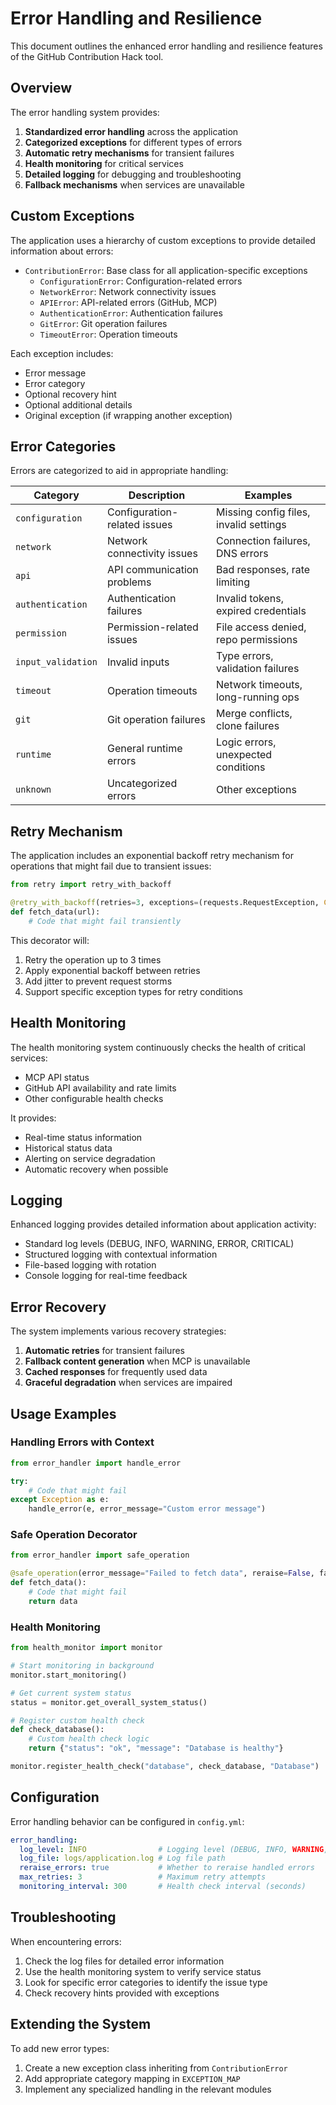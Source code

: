 # Error Handling and Resilience

This document outlines the enhanced error handling and resilience features of the GitHub Contribution Hack tool.

## Overview

The error handling system provides:

1. **Standardized error handling** across the application
2. **Categorized exceptions** for different types of errors
3. **Automatic retry mechanisms** for transient failures
4. **Health monitoring** for critical services
5. **Detailed logging** for debugging and troubleshooting
6. **Fallback mechanisms** when services are unavailable

## Custom Exceptions

The application uses a hierarchy of custom exceptions to provide detailed information about errors:

- `ContributionError`: Base class for all application-specific exceptions
  - `ConfigurationError`: Configuration-related errors
  - `NetworkError`: Network connectivity issues
  - `APIError`: API-related errors (GitHub, MCP)
  - `AuthenticationError`: Authentication failures
  - `GitError`: Git operation failures
  - `TimeoutError`: Operation timeouts

Each exception includes:
- Error message
- Error category
- Optional recovery hint
- Optional additional details
- Original exception (if wrapping another exception)

## Error Categories

Errors are categorized to aid in appropriate handling:

| Category          | Description                              | Examples                             |
|-------------------|------------------------------------------|--------------------------------------|
| `configuration`   | Configuration-related issues             | Missing config files, invalid settings |
| `network`         | Network connectivity issues              | Connection failures, DNS errors      |
| `api`             | API communication problems               | Bad responses, rate limiting         |
| `authentication`  | Authentication failures                  | Invalid tokens, expired credentials  |
| `permission`      | Permission-related issues                | File access denied, repo permissions |
| `input_validation`| Invalid inputs                           | Type errors, validation failures     |
| `timeout`         | Operation timeouts                       | Network timeouts, long-running ops   |
| `git`             | Git operation failures                   | Merge conflicts, clone failures      |
| `runtime`         | General runtime errors                   | Logic errors, unexpected conditions  |
| `unknown`         | Uncategorized errors                     | Other exceptions                     |

## Retry Mechanism

The application includes an exponential backoff retry mechanism for operations that might fail due to transient issues:

```python
from retry import retry_with_backoff

@retry_with_backoff(retries=3, exceptions=(requests.RequestException, ConnectionError))
def fetch_data(url):
    # Code that might fail transiently
```

This decorator will:
1. Retry the operation up to 3 times
2. Apply exponential backoff between retries
3. Add jitter to prevent request storms
4. Support specific exception types for retry conditions

## Health Monitoring

The health monitoring system continuously checks the health of critical services:

- MCP API status
- GitHub API availability and rate limits
- Other configurable health checks

It provides:
- Real-time status information
- Historical status data
- Alerting on service degradation
- Automatic recovery when possible

## Logging

Enhanced logging provides detailed information about application activity:

- Standard log levels (DEBUG, INFO, WARNING, ERROR, CRITICAL)
- Structured logging with contextual information
- File-based logging with rotation
- Console logging for real-time feedback

## Error Recovery

The system implements various recovery strategies:

1. **Automatic retries** for transient failures
2. **Fallback content generation** when MCP is unavailable
3. **Cached responses** for frequently used data
4. **Graceful degradation** when services are impaired

## Usage Examples

### Handling Errors with Context

```python
from error_handler import handle_error

try:
    # Code that might fail
except Exception as e:
    handle_error(e, error_message="Custom error message")
```

### Safe Operation Decorator

```python
from error_handler import safe_operation

@safe_operation(error_message="Failed to fetch data", reraise=False, fallback_result=[])
def fetch_data():
    # Code that might fail
    return data
```

### Health Monitoring

```python
from health_monitor import monitor

# Start monitoring in background
monitor.start_monitoring()

# Get current system status
status = monitor.get_overall_system_status()

# Register custom health check
def check_database():
    # Custom health check logic
    return {"status": "ok", "message": "Database is healthy"}

monitor.register_health_check("database", check_database, "Database")
```

## Configuration

Error handling behavior can be configured in `config.yml`:

```yaml
error_handling:
  log_level: INFO                # Logging level (DEBUG, INFO, WARNING, ERROR)
  log_file: logs/application.log # Log file path
  reraise_errors: true           # Whether to reraise handled errors
  max_retries: 3                 # Maximum retry attempts
  monitoring_interval: 300       # Health check interval (seconds)
```

## Troubleshooting

When encountering errors:

1. Check the log files for detailed error information
2. Use the health monitoring system to verify service status
3. Look for specific error categories to identify the issue type
4. Check recovery hints provided with exceptions

## Extending the System

To add new error types:

1. Create a new exception class inheriting from `ContributionError`
2. Add appropriate category mapping in `EXCEPTION_MAP`
3. Implement any specialized handling in the relevant modules 